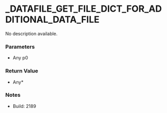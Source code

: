 # _DATAFILE_GET_FILE_DICT_FOR_ADDITIONAL_DATA_FILE

No description available.

### Parameters
* Any p0

### Return Value
* Any*

### Notes
* Build: 2189

